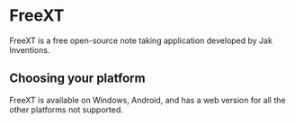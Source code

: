 # FreeXT

FreeXT is a free open-source note taking application developed by Jak Inventions.

## Choosing your platform

FreeXT is available on Windows, Android, and has a web version for all the other platforms not supported.
